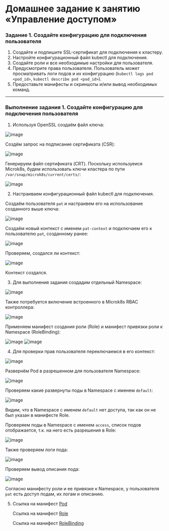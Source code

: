 # Домашнее задание к занятию «Управление доступом»

### Задание 1. Создайте конфигурацию для подключения пользователя

1. Создайте и подпишите SSL-сертификат для подключения к кластеру.
2. Настройте конфигурационный файл kubectl для подключения.
3. Создайте роли и все необходимые настройки для пользователя.
4. Предусмотрите права пользователя. Пользователь может просматривать логи подов и их конфигурацию (`kubectl logs pod <pod_id>`, `kubectl describe pod <pod_id>`).
5. Предоставьте манифесты и скриншоты и/или вывод необходимых команд.

------

### Выполнение задания 1. Создайте конфигурацию для подключения пользователя

1. Используя OpenSSL создаём файл ключа:

![image](https://github.com/user-attachments/assets/7e963d53-5332-4d29-aa71-bf3e43a9a96f)

Создём запрос на подписание сертификата (CSR):

![image](https://github.com/user-attachments/assets/c7e97153-8fd2-47b7-b5e3-ac413e736fd6)

Генерируем файл сертификата (CRT). Поскольку используеися Microk8s, будем использовать ключи кластера по пути `/var/snap/microk8s/current/certs/`:

![image](https://github.com/user-attachments/assets/d4aeb8ca-aed8-4721-b1e0-58c47a44e9ea)

2. Настраиваем конфигурационный файл kubectl для подключения.

Создаём пользователя `pat` и настраивем его на использование созданного выше ключа:

![image](https://github.com/user-attachments/assets/3795ee24-6203-4105-bd6b-3da94964d4de)

Создаём новый контекст с именем `pat-context` и подключаем его к пользователю `pat`, созданному ранее:

![image](https://github.com/user-attachments/assets/915949b4-2219-4545-826c-c0fce4758207)

Проверяем, создался ли контекст:

![image](https://github.com/user-attachments/assets/d3c5c7f3-027a-4e8a-b325-4345d442ad97)

Контекст создался.

3. Для выполнения задания создадим отдельный Namespace:

![image](https://github.com/user-attachments/assets/130c8bfa-7084-4843-a4b0-5c8e58780595)

Также потребуется включение встроенного в Microk8s RBAC контроллера:

![image](https://github.com/user-attachments/assets/060e2d41-eb60-4c46-8206-f244d5a709f9)

Применяем манифест создания роли (Role) и манифест привязки роли к Namespace (RoleBinding):

![image](https://github.com/user-attachments/assets/e225a4eb-4a19-4621-970a-9ce4aa3185ba)
![image](https://github.com/user-attachments/assets/97477523-c44a-4ad2-b3a1-7275e63a8b95)

4. Для проверки прав пользователя переключаемся в его контекст:

![image](https://github.com/user-attachments/assets/4c9f444a-1bda-4b57-8ed6-d1f6c6ba74c7)

Развернём Pod в разрешенном для пользователя Namespace:

![image](https://github.com/user-attachments/assets/cde4cab1-a5b5-4b2f-b26c-1c65f6d4b94f)

Проверяем какие развернуты поды в Namespace с именем `default`:

![image](https://github.com/user-attachments/assets/9f4008dc-598e-478b-be4e-dc92ccf7c912)

Видим, что в Namespace с именем `default` нет доступа, так как он не был указан в манифесте Role.

Проверяем поды в Namespace с именем `access`, список подов отображается, т.к. на него есть разрешения в Role:

![image](https://github.com/user-attachments/assets/ec013e43-031c-4c86-9b6d-2c6ebe95cce5)

Также проверяем логи пода:

![image](https://github.com/user-attachments/assets/ad2f8f69-4749-4253-a338-591b979b8a5b)

Проверяем вывод описания пода:

![image](https://github.com/user-attachments/assets/2dfab900-bb62-43ce-af7c-54b3611e7b07)

Согласно манифесту роли и ее привязке к Namespace, у пользователя `pat` есть доступ подам, их логам и описанию.

5. Ссылка на манифест [Pod]()

   Ссылка на манифест [Role]()

   Ссылка на манифест [RoleBinding]()
